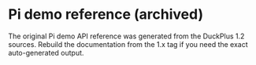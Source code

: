 # Pi demo reference (archived)

The original Pi demo API reference was generated from the DuckPlus 1.2 sources. Rebuild the documentation from the 1.x tag if you need the exact auto-generated output.
